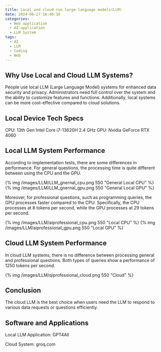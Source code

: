 ```yaml
---
title: Local and cloud run large language models(LLM)
date: 2024-06-27 16:40:16
categories:
  - Web application
  - AI application
  - LLM System
tags:
  - AI
  - LLM
  - Coding
  - Web
---
```


## Why Use Local and Cloud LLM Systems?

People use local LLM (Large Language Model) systems for enhanced data security and privacy. Administrators need full control over the system and the ability to customize features and functions. Additionally, local systems can be more cost-effective compared to cloud solutions.

<!--more-->

## Local Device Tech Specs

CPU: 13th Gen Intel Core i7-13620H 2.4 GHz
GPU: Nvidia GeForce RTX 4060

## Local LLM System Performance

According to implementation tests, there are some differences in performance. For general questions, the processing time is quite different between using the CPU and the GPU.

{% img /images/LLM/LLM_gnernal_cpu.png 550 "General Local CPU" %} {% img /images/LLM/LLM_gnernal_gpu.png 550 "General Local GPU" %}

Moreover, for professional questions, such as programming queries, the GPU processes faster compared to the CPU. Specifically, the CPU processes at 8 tokens per second, while the GPU processes at 29 tokens per second.

{% img /images/LLM/aiprofessional_cpu.png 550 "Local CPU" %} {% img /images/LLM/aiprofessional_gpu.png 550 "Local GPU" %}

## Cloud LLM System Performance

In cloud LLM systems, there is no difference between processing general and professional questions. Both types of queries show a performance of 1250 tokens per second.

{% img /images/LLM/qiprofessional_cloud.png 550 "Cloud" %}

## Conclusion

The cloud LLM is the best choice when users need the LLM to respond to various data requests or questions efficiently.

## Software and Applications

Local LLM Application: GPT4All

Cloud System: groq.com
